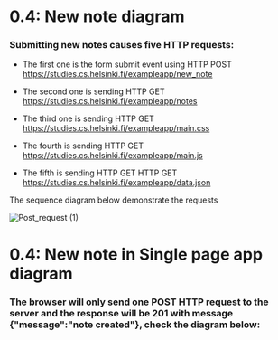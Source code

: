# 0.4: New note diagram

### Submitting new notes causes five HTTP requests:

* The first one is the form submit event using HTTP POST 
https://studies.cs.helsinki.fi/exampleapp/new_note

* The second one is sending HTTP GET https://studies.cs.helsinki.fi/exampleapp/notes 

* The third one is sending HTTP GET 
https://studies.cs.helsinki.fi/exampleapp/main.css

* The fourth is sending HTTP GET
https://studies.cs.helsinki.fi/exampleapp/main.js

* The fifth is sending HTTP GET 
HTTP GET https://studies.cs.helsinki.fi/exampleapp/data.json

The sequence diagram below demonstrate the requests



   ![Post_request (1)](https://user-images.githubusercontent.com/32091211/207472902-917b9e96-0ddb-4793-8130-d24b33307bd3.png)



# 0.4: New note in Single page app diagram

### The browser will only send one POST HTTP request to the server and the response will be 201 with message {"message":"note created"}, check the diagram below:


